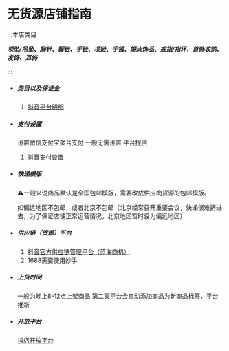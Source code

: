 # 无货源店铺指南

:::本店类目

***项坠/吊坠、胸针、脚链、手链、项链、手镯、婚庆饰品、戒指/指环、首饰收纳、发饰、耳饰***

:::

- ##### 类目以及保证金

  1. [抖音平台明细](https://school.jinritemai.com/doudian/web/article/101816?from=shop_settled)

- ##### 支付设置

  设置微信支付宝聚合支付 一般无需设置 平台提供

  1. [抖音支付设置](https://fxg.jinritemai.com/ffa/p/shoppay?btm_ppre=a2427.b24990.c0.d0&btm_pre=a2427.b33178.c0.d0&btm_show_id=66126d39-c937-4339-ab4a-21ca44e56cbe)

- ##### 快递模版

  ⚠️一般来说商品默认是全国包邮模版，需要改成供应商货源的包邮模版。

  如偏远地区不包邮，或者北京不包邮（北京经常召开重要会议，快递很难挤进去，为了保证店铺正常运营情况。北京地区暂时设为偏远地区）

- ##### 供应链（货源）平台

  1. [抖音官方供应链管理平台（蓝海商机）](https://bscm.jinritemai.com/)
  2. 1688需要使用妙手
  
- ##### 上货时间

  一般为晚上8-12点上架商品 第二天平台会自动添加商品为新商品标签，平台推新
  
- ##### 开放平台 

  [抖店开放平台](https://op.jinritemai.com/)
  
  
  
  